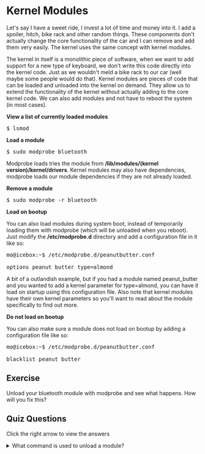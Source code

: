 # Kernel Modules

Let's say I have a sweet ride, I invest a lot of time and money into it. I add a spoiler, hitch, bike rack and other random things. These components don't actually change the core functionality of the car and I can remove and add them very easily. The kernel uses the same concept with kernel modules.

The kernel in itself is a monolithic piece of software, when we want to add support for a new type of keyboard, we don't write this code directly into the kernel code. Just as we wouldn't meld a bike rack to our car (well maybe some people would do that). Kernel modules are pieces of code that can be loaded and unloaded into the kernel on demand. They allow us to extend the functionality of the kernel without actually adding to the core kernel code. We can also add modules and not have to reboot the system (in most cases).

<b>View a list of currently loaded modules</b>

<pre>$ lsmod</pre>

<b>Load a module</b>

<pre>$ sudo modprobe bluetooth</pre>

Modprobe loads tries the module from <b>/lib/modules/(kernel version)/kernel/drivers</b>. Kernel modules may also have dependencies, modprobe loads our module dependencies if they are not already loaded. 

<b>Remove a module</b>

<pre>$ sudo modprobe -r bluetooth</pre>

<b>Load on bootup</b>

You can also load modules during system boot, instead of temporarily loading them with modprobe (which will be unloaded when you reboot). Just modify the <b>/etc/modprobe.d</b> directory and add a configuration file in it like so:

<pre>mo@icebox:~$ /etc/modprobe.d/peanutbutter.conf

options peanut_butter type=almond
</pre>

A bit of a outlandish example, but if you had a module named peanut_butter and you wanted to add a kernel parameter for type=almond, you can have it load on startup using this configuration file. Also note that kernel modules have their own kernel parameters so you'll want to read about the module specifically to find out more.

<b>Do not load on bootup</b>

You can also make sure a module does not load on bootup by adding a configuration file like so:

<pre>mo@icebox:~$ /etc/modprobe.d/peanutbutter.conf

blacklist peanut_butter
</pre>

## Exercise

Unload your bluetooth module with modprobe and see what happens. How will you fix this?

## Quiz Questions 

Click the right arrow to view the answers

<details>
<summary>What command is used to unload a module?</summary>
modprobe -r
</details>
